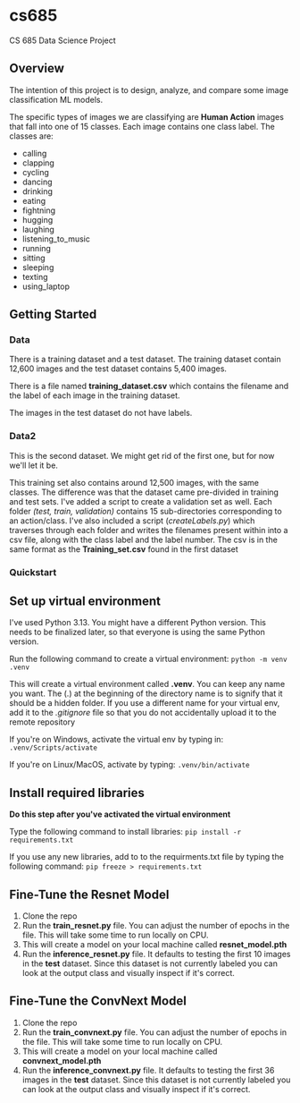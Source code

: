 # cs685

CS 685 Data Science Project

## Overview

The intention of this project is to design, analyze, and compare some image classification ML models.

The specific types of images
we are classifying are **Human Action** images that fall into one of 15 classes. Each image contains one class label. The classes
are:

- calling
- clapping
- cycling
- dancing
- drinking
- eating
- fightning
- hugging
- laughing
- listening_to_music
- running
- sitting
- sleeping
- texting
- using_laptop

## Getting Started

### Data

There is a training dataset and a test dataset. The training dataset contain 12,600 images and the test dataset contains 5,400 images.

There is a file named **training_dataset.csv** which contains the filename and the label of each image in the training dataset.

The images in the test dataset do not have labels.

### Data2

This is the second dataset. We might get rid of the first one, but for now we'll let it be. 

This training set also contains around 12,500 images, with the same classes. The difference was that the dataset came pre-divided in training and test sets. I've added a script to create a validation set as well. Each folder *(test, train, validation)* contains 15 sub-directories corresponding to an action/class. I've also included a script (*createLabels.py*) which traverses through each folder and writes the filenames present within into a csv file, along with the class label and the label number. The csv is in the same format as the **Training_set.csv** found in the first dataset

### Quickstart

## Set up virtual environment

I've used Python 3.13. You might have a different Python version. This needs to be finalized later, so that everyone is using the same Python version.

Run the following command to create a virtual environment: `python -m venv .venv`

This will create a virtual environment called **.venv**. You can keep any name you want. The (.) at the beginning of the directory name is to signify that it should be a hidden folder. If you use a different name for your virtual env, add it to the *.gitignore* file so that you do not accidentally upload it to the remote repository

If you're on Windows, activate the virtual env by typing in: `.venv/Scripts/activate`

If you're on Linux/MacOS, activate by typing: `.venv/bin/activate`

## Install required libraries

**Do this step after you've activated the virtual environment**

Type the following command to install libraries: `pip install -r requirements.txt`

If you use any new libraries, add to to the requirments.txt file by typing the following command: `pip freeze > requirements.txt`

## Fine-Tune the Resnet Model

1. Clone the repo
2. Run the **train_resnet.py** file. You can adjust the number of epochs in the file. This will take some time to run locally on CPU.
3. This will create a model on your local machine called **resnet_model.pth**
4. Run the **inference_resnet.py** file. It defaults to testing the first 10 images in the **test** dataset. Since this dataset is not currently labeled you can look at the output class and visually inspect if it's correct.

## Fine-Tune the ConvNext Model

1. Clone the repo
2. Run the **train_convnext.py** file. You can adjust the number of epochs in the file. This will take some time to run locally on CPU.
3. This will create a model on your local machine called **convnext_model.pth**
4. Run the **inference_convnext.py** file. It defaults to testing the first 36 images in the **test** dataset. Since this dataset is not currently labeled you can look at the output class and visually inspect if it's correct.
